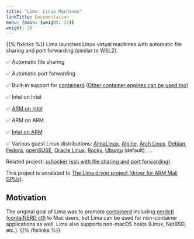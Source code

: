 ```yaml
---
title: "Lima: Linux Machines" 
linkTitle: Documentation
menu: {main: {weight: 20}}
weight: 20
---
```

{{% fixlinks %}}
Lima launches Linux virtual machines with automatic file sharing and port forwarding (similar to WSL2).

✅ Automatic file sharing

✅ Automatic port forwarding

✅ Built-in support for [containerd](https://containerd.io) ([Other container engines can be used too](./templates))

✅ Intel on Intel

✅ [ARM on Intel](./docs/multi-arch.md)

✅ ARM on ARM

✅ [Intel on ARM](./docs/multi-arch.md)

✅ Various guest Linux distributions: [AlmaLinux](./templates/almalinux.yaml), [Alpine](./templates/alpine.yaml), [Arch Linux](./templates/archlinux.yaml), [Debian](./templates/debian.yaml), [Fedora](./templates/fedora.yaml), [openSUSE](./templates/opensuse.yaml), [Oracle Linux](./templates/oraclelinux.yaml), [Rocky](./templates/rocky.yaml), [Ubuntu](./templates/ubuntu.yaml) (default), ...

Related project: [sshocker (ssh with file sharing and port forwarding)](https://github.com/lima-vm/sshocker)

This project is unrelated to [The Lima driver project (driver for ARM Mali GPUs)](https://gitlab.freedesktop.org/lima).

## Motivation

The original goal of Lima was to promote [containerd](https://containerd.io) including [nerdctl (contaiNERD ctl)](https://github.com/containerd/nerdctl)
to Mac users, but Lima can be used for non-container applications as well.
Lima also supports non-macOS hosts (Linux, NetBSD, etc.).
{{% /fixlinks %}}
